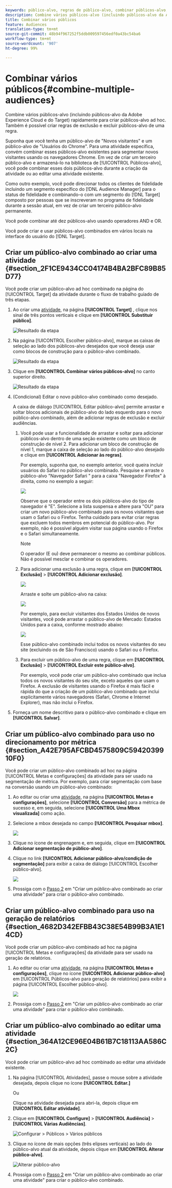 ```yaml
---
keywords: público-alvo, regras de público-alvo, combinar públicos-alvo, exclusão, adicionar exclusão, excluir, combinação de públicos-alvo, público-alvo adhoc, público-alvo ad hoc
description: Combine vários públicos-alvo (incluindo públicos-alvo da Adobe Experience Cloud e do Target) rapidamente para criar públicos-alvo ad hoc. Também é possível criar regras de exclusão e excluir públicos-alvo de uma regra.
title: Combinar vários públicos
feature: Audiences
translation-type: tm+mt
source-git-commit: 48b94f967252f5ddb009597456edf0a43bc54ba6
workflow-type: tm+mt
source-wordcount: '907'
ht-degree: 99%

---
```



# Combinar vários públicos{#combine-multiple-audiences}

Combine vários públicos-alvo (incluindo públicos-alvo da Adobe Experience Cloud e do Target) rapidamente para criar públicos-alvo ad hoc. Também é possível criar regras de exclusão e excluir públicos-alvo de uma regra.

Suponha que você tenha um público-alvo de &quot;Novos visitantes&quot; e um público-alvo de &quot;Usuários do Chrome&quot;. Para uma atividade específica, convém combinar esses públicos-alvo existentes para segmentar novos visitantes usando os navegadores Chrome. Em vez de criar um terceiro público-alvo e armazená-lo na biblioteca de [!UICONTROL Públicos-alvo], você pode combinar esses dois públicos-alvo durante a criação da atividade ou ao editar uma atividade existente.

Como outro exemplo, você pode direcionar todos os clientes de fidelidade incluindo um segmento específico do [!DNL Audience Manager] para o status de fidelidade e combinando-o com um segmento do [!DNL Target] composto por pessoas que se inscreveram no programa de fidelidade durante a sessão atual, em vez de criar um terceiro público-alvo permanente.

Você pode combinar até dez públicos-alvo usando operadores AND e OR.

Você pode criar e usar públicos-alvo combinados em vários locais na interface do usuário do [!DNL Target].

## Criar um público-alvo combinado ao criar uma atividade {#section_2F1CE9434CC04174B4BA2BFC89B85D77}

Você pode criar um público-alvo ad hoc combinado na página do [!UICONTROL Target] da atividade durante o fluxo de trabalho guiado de três etapas.

1. Ao criar uma [atividade](/help/c-activities/activities.md#concept_D317A95A1AB54674BA7AB65C7985BA03), na página **[!UICONTROL Target]** , clique nos sinal de três pontos verticais e clique em **[!UICONTROL Substituir público]**.

   ![Resultado da etapa](assets/edit_audience.png)

1. Na página [!UICONTROL Escolher público-alvo], marque as caixas de seleção ao lado dos públicos-alvo desejados que você deseja usar como blocos de construção para o público-alvo combinado.

   ![Resultado da etapa](assets/combine_multiple_audiences1.png)

1. Clique em **[!UICONTROL Combinar vários públicos-alvo]** no canto superior direito.

   ![Resultado da etapa](assets/combine_multiple_audiences2.png)

1. (Condicional) Editar o novo público-alvo combinado como desejado.

   A caixa de diálogo [!UICONTROL Editar público-alvo] permite arrastar e soltar blocos adicionais de público-alvo do lado esquerdo para o novo público-alvo combinado, além de adicionar regras de exclusão e excluir audiências.

   1. Você pode usar a funcionalidade de arrastar e soltar para adicionar públicos-alvo dentro de uma seção existente como um bloco de construção de nível 2. Para adicionar um bloco de construção de nível 1, marque a caixa de seleção ao lado do público-alvo desejado e clique em **[!UICONTROL Adicionar às regras]**.

      Por exemplo, suponha que, no exemplo anterior, você queira incluir usuários do Safari no público-alvo combinado. Pesquise e arraste o público-alvo &quot;Navegador Safari &quot; para a caixa &quot;Navegador Firefox&quot; à direita, como no exemplo a seguir:

      ![](assets/combine_multiple_audiences3.png)

      Observe que o operador entre os dois públicos-alvo do tipo de navegador é &quot;E&quot;. Selecione a lista suspensa e altere para &quot;OU&quot; para criar um novo público-alvo combinado para os novos visitantes que usam o Safari ou o Firefox. Tenha cuidado para evitar criar regras que excluem todos membros em potencial do público-alvo. Por exemplo, não é possível alguém visitar sua página usando o Firefox e o Safari simultaneamente.

      >[!NOTE]
      >
      >O operador (E ou) deve permanecer o mesmo ao combinar públicos. Não é possível mesclar e combinar os operadores.

   1. Para adicionar uma exclusão à uma regra, clique em **[!UICONTROL Exclusão]** > **[!UICONTROL Adicionar exclusão]**.

      ![](assets/combine_multiple_audiences3a.png)

      Arraste e solte um público-alvo na caixa:

      ![](assets/combine_multiple_audiences3b.png)

      Por exemplo, para excluir visitantes dos Estados Unidos de novos visitantes, você pode arrastar o público-alvo de Mercado: Estados Unidos para a caixa, conforme mostrado abaixo:

      ![](assets/combine_multiple_audiences3b2.png)

      Esse público-alvo combinado inclui todos os novos visitantes do seu site (excluindo os de São Francisco) usando o Safari ou o Firefox.

   1. Para excluir um público-alvo de uma regra, clique em **[!UICONTROL Exclusão]** > **[!UICONTROL Excluir este público-alvo]**.

      Por exemplo, você pode criar um público-alvo combinado que inclua todos os novos visitantes do seu site, exceto aqueles que usam o Firefox. A exclusão de visitantes usando o Firefox é mais fácil e rápida do que a criação de um público-alvo combinado que inclui explicitamente vários navegadores (Safari, Chrome e Internet Explorer), mas não inclui o Firefox.

1. Forneça um nome descritivo para o público-alvo combinado e clique em **[!UICONTROL Salvar]**.

## Criar um público-alvo combinado para uso no direcionamento por métrica {#section_A42E795AFCBD4575809C5942039910F0}

Você pode criar um público-alvo combinado ad hoc na página [!UICONTROL Metas e configurações] da atividade para ser usado na segmentação de métrica. Por exemplo, para criar segmentação com base na conversão usando um público-alvo combinado:

1. Ao editar ou criar uma  [atividade](/help/c-activities/activities.md#concept_D317A95A1AB54674BA7AB65C7985BA03), na página **[!UICONTROL Metas e configurações]**, selecione **[!UICONTROL Conversão]** para a métrica de sucesso e, em seguida, selecione **[!UICONTROL Uma Mbox visualizada]** como ação.
1. Selecione a mbox desejada no campo **[!UICONTROL Pesquisar mbox]**.

   ![](assets/combine_multiple_audiences4.png)

1. Clique no ícone de engrenagem e, em seguida, clique em **[!UICONTROL Adicionar segmentação de público-alvo]**.
1. Clique no link **[!UICONTROL Adicionar público-alvo/condição de segmentação]** para exibir a caixa de diálogo [!UICONTROL Escolher público-alvo].

   ![](assets/combine_multiple_audiences5.png)

1. Prossiga com o [Passo 2](/help/c-target/combining-multiple-audiences.md#section_2F1CE9434CC04174B4BA2BFC89B85D77) em &quot;Criar um público-alvo combinado ao criar uma atividade&quot; para criar o público-alvo combinado.

## Criar um público-alvo combinado para uso na geração de relatórios   {#section_4682D342EFBB43C38E54B99B3A1E14CD}

Você pode criar um público-alvo combinado ad hoc na página [!UICONTROL Metas e configurações] da atividade para ser usado na geração de relatórios.

1. Ao editar ou criar uma  [atividade](/help/c-activities/activities.md#concept_D317A95A1AB54674BA7AB65C7985BA03), na página **[!UICONTROL Metas e configurações]**, clique no ícone **[!UICONTROL Adicionar público-alvo]** em [!UICONTROL Públicos-alvo para geração de relatórios] para exibir a página [!UICONTROL Escolher público-alvo].

   ![](assets/combine_multiple_audiences6.png)

1. Prossiga com o [Passo 2](/help/c-target/combining-multiple-audiences.md#section_2F1CE9434CC04174B4BA2BFC89B85D77) em &quot;Criar um público-alvo combinado ao criar uma atividade&quot; para criar o público-alvo combinado.

## Criar um público-alvo combinado ao editar uma atividade {#section_364A12CE96E04B61B7C18113AA586C2C}

Você pode criar um público-alvo ad hoc combinado ao editar uma atividade existente.

1. Na página [!UICONTROL Atividades], passe o mouse sobre a atividade desejada, depois clique no ícone **[!UICONTROL Editar.]**

   Ou

   Clique na atividade desejada para abri-la, depois clique em **[!UICONTROL Editar atividade]**.

1. Clique em **[!UICONTROL Configure]** > **[!UICONTROL Audiência]** > **[!UICONTROL Várias Audiências]**.

   ![Configurar > Públicos > Vários públicos](/help/c-target/assets/combine_multiple_audiences7.png)

1. Clique no ícone de mais opções (três elipses verticais) ao lado do público-alvo atual da atividade, depois clique em **[!UICONTROL Alterar público-alvo]**.

   ![Alterar público-alvo](/help/c-target/assets/combine_multiple_audiences8.png)

1. Prossiga com o [Passo 2](/help/c-target/combining-multiple-audiences.md#section_2F1CE9434CC04174B4BA2BFC89B85D77) em &quot;Criar um público-alvo combinado ao criar uma atividade&quot; para criar o público-alvo combinado.